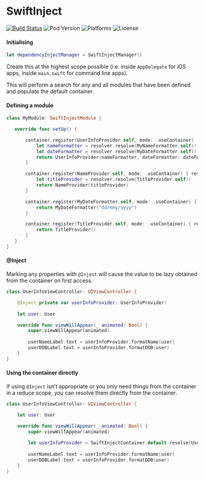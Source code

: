 # SwiftInject

[![Build Status](https://travis-ci.com/IterativelyLabs/BitriseApiSwift.svg?branch=master)](https://travis-ci.com/IterativelyLabs/BitriseApiSwift)
![Pod Version](https://cocoapod-badges.herokuapp.com/v/SwiftInject/badge.png)
![Platforms](https://cocoapod-badges.herokuapp.com/p/SwiftInject/badge.png)
![License](https://cocoapod-badges.herokuapp.com/l/SwiftInject/badge.(png|svg))

#### Initialising 

```swift
let dependencyInjectManager = SwiftInjectManager()
```
Create this at the highest scope possible (i.e. inside `AppDelegate` for iOS apps, inside `main.swift` for command line apps).

This will perform a search for any and all modules that have been defined and populate the default container.

#### Defining a module
```swift
class MyModule: SwiftInjectModule {

   override func setUp() {

       container.register(UserInfoProvider.self, mode: .useContainer) { resolver in
           let nameFormatter = resolver.resolve(MyNameFormatter.self)!
           let dateFormatter = resolver.resolve(MyDateFormatter.self)!
           return UserInfoProvider(nameFormatter, dateFormatter: dateFormatter)
       }

       container.register(NameProvider.self, mode: .useContainer) { resolver in
           let titleProvider = resolver.resolve(TitleProvider.self)!
           return NameProvider(titleProvider) 
       }

       container.register(MyDateFormatter.self, mode: .useContainer) { resolver in
           return MyDateFormatter("dd/mmy/yyyy")
       }

       container.register(TitleProvider.self, mode: .useContainer) { resolver in
           return TitleProvider()
       }
   }
}
```

#### @Inject

Marking any properties with `@Inject` will cause the value to be lazy obtained from the container on first access.

```swift
class UserInfoViewController: UIViewController {

    @Inject private var userInfoProvider: UserInfoProvider!
    
    let user: User

    override func viewWillAppear(_ animated: Bool) {
        super.viewWillAppear(animated)
        
        userNameLabel.text = userInfoProvider.formatName(user)        
        userDOBLabel.text = userInfoProvider.formatDOB(user)
    }
}
```

#### Using the container directly

If using `@Inject` isn't appropriate or you only need things from the container in a reduce scope, you can resolve them directly from the container.

```swift
class UserInfoViewController: UIViewController {

    let user: User

    override func viewWillAppear(_ animated: Bool) {
        super.viewWillAppear(animated)
        
        let userInfoProvider = SwiftInjectContainer.default.resolve(UserInfoProvider.self)!
        
        userNameLabel.text = userInfoProvider.formatName(user)        
        userDOBLabel.text = userInfoProvider.formatDOB(user)
    }
}
```
